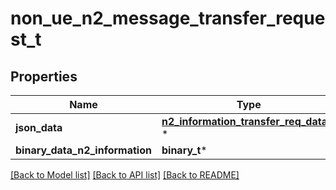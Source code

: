 # non_ue_n2_message_transfer_request_t

## Properties
Name | Type | Description | Notes
------------ | ------------- | ------------- | -------------
**json_data** | [**n2_information_transfer_req_data_t**](n2_information_transfer_req_data.md) \* |  | [optional] 
**binary_data_n2_information** | **binary_t*** |  | [optional] 

[[Back to Model list]](../README.md#documentation-for-models) [[Back to API list]](../README.md#documentation-for-api-endpoints) [[Back to README]](../README.md)


